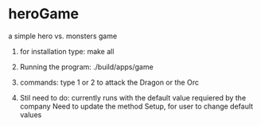 # heroGame
a simple hero vs. monsters game

1. for installation type:
make all

2. Running the program:
./build/apps/game

3. commands:
type 1 or 2 to attack the Dragon or the Orc

4. Stil need to do:
currently runs with the default value requiered by the company Need to update the method Setup, for user to change default values
